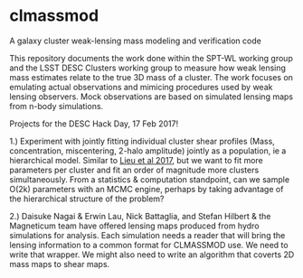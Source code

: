 # clmassmod
A galaxy cluster weak-lensing mass modeling and verification code

This repository documents the work done within the SPT-WL working group and the LSST DESC Clusters working group to measure how weak lensing mass estimates relate to the true 3D mass of a cluster. The work focuses on emulating actual observations and mimicing procedures used by weak lensing observers. Mock observations are based on simulated lensing maps from n-body simulations.


Projects for the DESC Hack Day, 17 Feb 2017!

1.) Experiment with jointly fitting individual cluster shear profiles (Mass, concentration, miscentering, 2-halo amplitude) jointly as a population, ie a hierarchical model. Similar to [Lieu et al 2017](https://arxiv.org/abs/1701.00478), but we want to fit more parameters per cluster and fit an order of magnitude more clusters simultaneously. From a statistics & computation standpoint, can we sample O(2k) parameters with an MCMC engine, perhaps by taking advantage of the hierarchical structure of the problem?

2.) Daisuke Nagai & Erwin Lau, Nick Battaglia, and Stefan Hilbert & the Magneticum team have offered lensing maps produced from hydro simulations for analysis. Each simulation needs a reader that will bring the lensing information to a common format for CLMASSMOD use. We need to write that wrapper. We might also need to write an algorithm that coverts 2D mass maps to shear maps.

